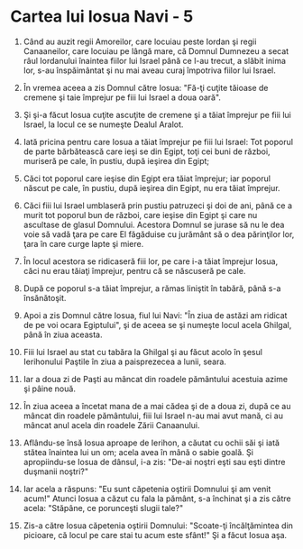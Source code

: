 # Cartea lui Iosua Navi - 5

1. Când au auzit regii Amoreilor, care locuiau peste Iordan şi regii Canaaneilor, care locuiau pe lângă mare, că Domnul Dumnezeu a secat râul Iordanului înaintea fiilor lui Israel până ce l-au trecut, a slăbit inima lor, s-au înspăimântat şi nu mai aveau curaj împotriva fiilor lui Israel. 

2. În vremea aceea a zis Domnul către Iosua: "Fă-ţi cuţite tăioase de cremene şi taie împrejur pe fiii lui Israel a doua oară". 

3. Şi şi-a făcut Iosua cuţite ascuţite de cremene şi a tăiat împrejur pe fiii lui Israel, la locul ce se numeşte Dealul Aralot. 

4. Iată pricina pentru care Iosua a tăiat împrejur pe fiii lui Israel: Tot poporul de parte bărbătească care ieşi se din Egipt, toţi cei buni de război, muriseră pe cale, în pustiu, după ieşirea din Egipt; 

5. Căci tot poporul care ieşise din Egipt era tăiat împrejur; iar poporul născut pe cale, în pustiu, după ieşirea din Egipt, nu era tăiat împrejur. 

6. Căci fiii lui Israel umblaseră prin pustiu patruzeci şi doi de ani, până ce a murit tot poporul bun de război, care ieşise din Egipt şi care nu ascultase de glasul Domnului. Acestora Domnul se jurase să nu le dea voie să vadă ţara pe care El făgăduise cu jurământ să o dea părinţilor lor, ţara în care curge lapte şi miere. 

7. În locul acestora se ridicaseră fiii lor, pe care i-a tăiat împrejur Iosua, căci nu erau tăiaţi împrejur, pentru că se născuseră pe cale. 

8. După ce poporul s-a tăiat împrejur, a rămas liniştit în tabără, până s-a însănătoşit. 

9. Apoi a zis Domnul către Iosua, fiul lui Navi: "În ziua de astăzi am ridicat de pe voi ocara Egiptului", şi de aceea se şi numeşte locul acela Ghilgal, până în ziua aceasta. 

10. Fiii lui Israel au stat cu tabăra la Ghilgal şi au făcut acolo în şesul Ierihonului Paştile în ziua a paisprezecea a lunii, seara. 

11. Iar a doua zi de Paşti au mâncat din roadele pământului acestuia azime şi pâine nouă. 

12. În ziua aceea a încetat mana de a mai cădea şi de a doua zi, după ce au mâncat din roadele pământului, fiii lui Israel n-au mai avut mană, ci au mâncat anul acela din roadele Zării Canaanului. 

13. Aflându-se însă Iosua aproape de Ierihon, a căutat cu ochii săi şi iată stătea înaintea lui un om; acela avea în mână o sabie goală. Şi apropiindu-se Iosua de dânsul, i-a zis: "De-ai noştri eşti sau eşti dintre duşmanii noştri?" 

14. Iar acela a răspuns: "Eu sunt căpetenia oştirii Domnului şi am venit acum!" Atunci Iosua a căzut cu fala la pământ, s-a închinat şi a zis către acela: "Stăpâne, ce porunceşti slugii tale?" 

15. Zis-a către Iosua căpetenia oştirii Domnului: "Scoate-ţi încălţămintea din picioare, că locul pe care stai tu acum este sfânt!" Şi a făcut Iosua aşa. 

